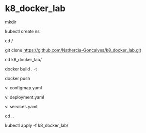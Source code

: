 # k8_docker_lab



mkdir <username>

kubectl create ns <username>

 cd <username>/

git clone https://github.com/Nathercia-Goncalves/k8_docker_lab.git

cd k8_docker_lab/

docker build . -t 

docker push 

vi configmap.yaml 

vi deployment.yaml

vi services.yaml

cd ..

kubectl apply -f k8_docker_lab/
